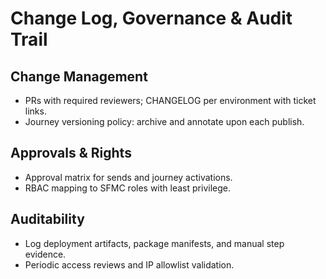 Change Log, Governance & Audit Trail
====================================

Change Management
-----------------
- PRs with required reviewers; CHANGELOG per environment with ticket links.
- Journey versioning policy: archive and annotate upon each publish.

Approvals & Rights
------------------
- Approval matrix for sends and journey activations.
- RBAC mapping to SFMC roles with least privilege.

Auditability
------------
- Log deployment artifacts, package manifests, and manual step evidence.
- Periodic access reviews and IP allowlist validation.


